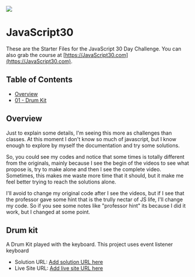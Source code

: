 ﻿![](https://javascript30.com/images/JS3-social-share.png)

# JavaScript30

These are the Starter Files for the JavaScript 30 Day Challenge. You can also grab the course at [https://JavaScript30.com](https://JavaScript30.com).

## Table of Contents

- [Overview](#overview)
- [01 - Drum Kit](#drum-kit)

## Overview

Just to explain some details, I'm seeing this more as challenges than classes. At this moment I don't know so much of javascript, but I know enough to explore by myself the documentation and try some solutions.

So, you could see my codes and notice that some times is totally different from the originals, mainly because I see the begin of the videos to see what propose is, try to make alone and then I see the complete video. Sometimes, this makes me waste more time that it should, but it make me feel better trying to reach the solutions alone.

I'll avoid to change my original code after I see the videos, but if I see that the professor gave some hint that is the trully nectar of JS life, I'll change my code. So if you see some notes like "professor hint" its because I did it work, but I changed at some point.

## Drum kit

A Drum Kit played with the keyboard. This project uses event listener keyboard

- Solution URL: [Add solution URL here](https://github.com/xtirian/JS30-TheForceAwakens/tree/main/01%20-%20JavaScript%20Drum%20Kit)
- Live Site URL: [Add live site URL here](https://xtirian-js30-drum.vercel.app/)
